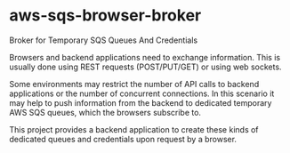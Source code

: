# aws-sqs-browser-broker
Broker for Temporary SQS Queues And Credentials 

Browsers and backend applications need to exchange information. This is usually done using REST requests (POST/PUT/GET) or using web sockets.

Some environments may restrict the number of API calls to backend applications or the number of concurrent connections. In this scenario it
may help to push information from the backend to dedicated temporary AWS SQS queues, which the browsers subscribe to. 

This project provides a backend application to create these kinds of dedicated queues and credentials upon request by a browser. 

